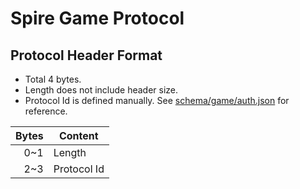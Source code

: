 # Spire Game Protocol

## Protocol Header Format

* Total 4 bytes.
* Length does not include header size.
* Protocol Id is defined manually. See [schema/game/auth.json](schema/game/auth.json) for reference.

| Bytes | Content     |
|------:|-------------|
|   0~1 | Length      |
|   2~3 | Protocol Id |
